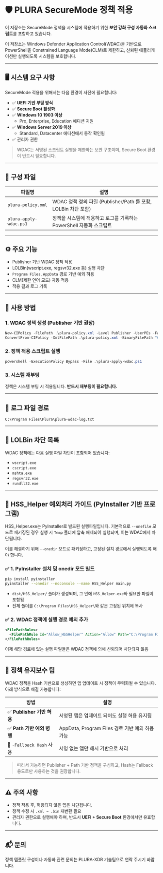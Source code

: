 # 🛡️ PLURA SecureMode 정책 적용

이 저장소는 SecureMode 정책을 시스템에 적용하기 위한 **보안 강화 구성 자동화 스크립트**를 포함하고 있습니다.

이 저장소는 Windows Defender Application Control(WDAC)을 기반으로 PowerShell을 Constrained Language Mode(CLM)로 제한하고, 신뢰된 애플리케이션만 실행되도록 시스템을 보호합니다.

---

## 🖥️ 시스템 요구 사항

SecureMode 적용을 위해서는 다음 환경이 사전에 필요합니다:

- ✅ **UEFI 기반 부팅 방식**
- ✅ **Secure Boot 활성화**
- ✅ **Windows 10 1903 이상**
  - Pro, Enterprise, Education 에디션 지원
- ✅ **Windows Server 2019 이상**
  - Standard, Datacenter 에디션에서 동작 확인됨
- ✅ 관리자 권한

> WDAC는 서명된 스크립트 실행을 제한하는 보안 구조이며, Secure Boot 환경이 반드시 필요합니다.

---

## 📁 구성 파일

| 파일명 | 설명 |
|--------|------|
| `plura-policy.xml` | WDAC 정책 정의 파일 (Publisher/Path 룰 포함, LOLBin 차단 포함) |
| `plura-apply-wdac.ps1` | 정책을 시스템에 적용하고 로그를 기록하는 PowerShell 자동화 스크립트 |

---

## ⚙️ 주요 기능

- Publisher 기반 WDAC 정책 적용
- LOLBin(wscript.exe, regsvr32.exe 등) 실행 차단
- `Program Files`, `AppData` 경로 기반 예외 허용
- CLM(제한 언어 모드) 자동 적용
- 적용 결과 로그 기록

---

## 🚀 사용 방법

### 1. WDAC 정책 생성 (Publisher 기반 권장)

```powershell
New-CIPolicy -FilePath .\plura-policy.xml -Level Publisher -UserPEs -Fallback Hash
ConvertFrom-CIPolicy -XmlFilePath .\plura-policy.xml -BinaryFilePath "C:\Program Files\Plura\plura-policy.bin"
```

### 2. 정책 적용 스크립트 실행

```powershell
powershell -ExecutionPolicy Bypass -File .\plura-apply-wdac.ps1
```

### 3. 시스템 재부팅

정책은 시스템 부팅 시 적용됩니다. **반드시 재부팅이 필요합니다.**

---

## 📄 로그 파일 경로

```plaintext
C:\Program Files\Plura\plura-wdac-log.txt
```

---

## 🔐 LOLBin 차단 목록

WDAC 정책에는 다음 실행 파일 차단이 포함되어 있습니다:

* `wscript.exe`
* `cscript.exe`
* `mshta.exe`
* `regsvr32.exe`
* `rundll32.exe`

---

## 📘 HSS_Helper 예외처리 가이드 (PyInstaller 기반 프로그램)

HSS_Helper.exe는 PyInstaller로 빌드된 실행파일입니다. 기본적으로 `--onefile` 모드로 패키징된 경우 실행 시 `Temp` 폴더에 압축 해제되어 실행되며, 이는 WDAC에서 차단됩니다.

이를 해결하기 위해 `--onedir` 모드로 패키징하고, 고정된 설치 경로에서 실행되도록 해야 합니다.

### ✅ 1. PyInstaller 설치 및 onedir 모드 빌드

```bash
pip install pyinstaller
pyinstaller --onedir --noconsole --name HSS_Helper main.py
```

- `dist/HSS_Helper/` 폴더가 생성되며, 그 안에 `HSS_Helper.exe`와 필요한 파일이 포함됨
- 전체 폴더를 `C:\Program Files\HSS_Helper\`와 같은 고정된 위치에 복사

### ✅ 2. WDAC 정책에 실행 경로 예외 추가

```xml
<FilePathRules>
  <FilePathRule Id="Allow_HSSHelper" Action="Allow" Path="C:\Program Files\HSS_Helper\*" />
</FilePathRules>
```

이제 해당 경로에 있는 실행 파일들은 WDAC 정책에 의해 신뢰되어 차단되지 않음

---

## 🔄 정책 유지보수 팁

WDAC 정책을 Hash 기반으로 생성하면 앱 업데이트 시 정책이 무력화될 수 있습니다. 아래 방식으로 해결 가능합니다:

| 방법 | 설명 |
|------|------|
| ✅ **Publisher 기반 허용** | 서명된 앱은 업데이트 되어도 실행 허용 유지됨 |
| ✅ **Path 기반 예외 병행** | AppData, Program Files 경로 기반 예외 허용 가능 |
| 🔁 `-Fallback Hash` 사용 | 서명 없는 앱만 해시 기반으로 처리 |

> 따라서 가능하면 Publisher + Path 기반 정책을 구성하고, Hash는 Fallback 용도로만 사용하는 것을 권장합니다.

---

## ⚠️ 주의 사항

* 정책 적용 후, 허용되지 않은 앱은 차단됩니다.
* 정책 수정 시 `.xml → .bin` 재변환 필요
* 관리자 권한으로 실행해야 하며, 반드시 **UEFI + Secure Boot** 환경에서만 유효합니다.

---

## 📬 문의

정책 템플릿 구성이나 자동화 관련 문의는 PLURA-XDR 기술팀으로 연락 주시기 바랍니다.
